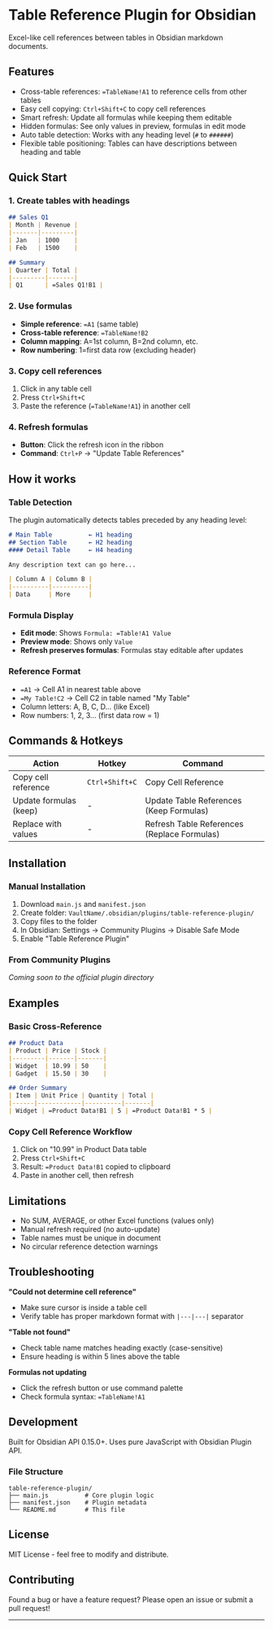 # Table Reference Plugin for Obsidian

Excel-like cell references between tables in Obsidian markdown documents.

## Features

- Cross-table references: `=TableName!A1` to reference cells from other tables
- Easy cell copying: `Ctrl+Shift+C` to copy cell references
- Smart refresh: Update all formulas while keeping them editable
- Hidden formulas: See only values in preview, formulas in edit mode
- Auto table detection: Works with any heading level (`#` to `######`)
- Flexible table positioning: Tables can have descriptions between heading and table

## Quick Start

### 1. Create tables with headings

```markdown
## Sales Q1
| Month | Revenue | 
|-------|---------|
| Jan   | 1000    |
| Feb   | 1500    |

## Summary
| Quarter | Total |
|---------|-------|
| Q1      | =Sales Q1!B1 |
```

### 2. Use formulas

- **Simple reference**: `=A1` (same table)
- **Cross-table reference**: `=TableName!B2`
- **Column mapping**: A=1st column, B=2nd column, etc.
- **Row numbering**: 1=first data row (excluding header)

### 3. Copy cell references

1. Click in any table cell
2. Press `Ctrl+Shift+C`
3. Paste the reference (`=TableName!A1`) in another cell

### 4. Refresh formulas

- **Button**: Click the refresh icon in the ribbon
- **Command**: `Ctrl+P` → "Update Table References"

## How it works

### Table Detection
The plugin automatically detects tables preceded by any heading level:

```markdown
# Main Table          ← H1 heading
## Section Table      ← H2 heading  
#### Detail Table     ← H4 heading

Any description text can go here...

| Column A | Column B |
|----------|----------|
| Data     | More     |
```

### Formula Display
- **Edit mode**: Shows `Formula: =Table!A1 Value` 
- **Preview mode**: Shows only `Value`
- **Refresh preserves formulas**: Formulas stay editable after updates

### Reference Format
- `=A1` → Cell A1 in nearest table above
- `=My Table!C2` → Cell C2 in table named "My Table"
- Column letters: A, B, C, D... (like Excel)
- Row numbers: 1, 2, 3... (first data row = 1)

## Commands & Hotkeys

| Action | Hotkey | Command |
|--------|--------|---------|
| Copy cell reference | `Ctrl+Shift+C` | Copy Cell Reference |
| Update formulas (keep) | - | Update Table References (Keep Formulas) |
| Replace with values | - | Refresh Table References (Replace Formulas) |

## Installation

### Manual Installation

1. Download `main.js` and `manifest.json`
2. Create folder: `VaultName/.obsidian/plugins/table-reference-plugin/`
3. Copy files to the folder
4. In Obsidian: Settings → Community Plugins → Disable Safe Mode
5. Enable "Table Reference Plugin"

### From Community Plugins

*Coming soon to the official plugin directory*

## Examples

### Basic Cross-Reference
```markdown
## Product Data
| Product | Price | Stock |
|---------|-------|-------|
| Widget  | 10.99 | 50    |
| Gadget  | 15.50 | 30    |

## Order Summary  
| Item | Unit Price | Quantity | Total |
|------|------------|----------|-------|
| Widget | =Product Data!B1 | 5 | =Product Data!B1 * 5 |
```

### Copy Cell Reference Workflow
1. Click on "10.99" in Product Data table
2. Press `Ctrl+Shift+C` 
3. Result: `=Product Data!B1` copied to clipboard
4. Paste in another cell, then refresh

## Limitations

- No SUM, AVERAGE, or other Excel functions (values only)
- Manual refresh required (no auto-update)
- Table names must be unique in document
- No circular reference detection warnings

## Troubleshooting

**"Could not determine cell reference"**
- Make sure cursor is inside a table cell
- Verify table has proper markdown format with `|---|---|` separator

**"Table not found"**  
- Check table name matches heading exactly (case-sensitive)
- Ensure heading is within 5 lines above the table

**Formulas not updating**
- Click the refresh button or use command palette
- Check formula syntax: `=TableName!A1`

## Development

Built for Obsidian API 0.15.0+. Uses pure JavaScript with Obsidian Plugin API.

### File Structure
```
table-reference-plugin/
├── main.js          # Core plugin logic
├── manifest.json    # Plugin metadata
└── README.md        # This file
```

## License

MIT License - feel free to modify and distribute.

## Contributing

Found a bug or have a feature request? Please open an issue or submit a pull request!

---
